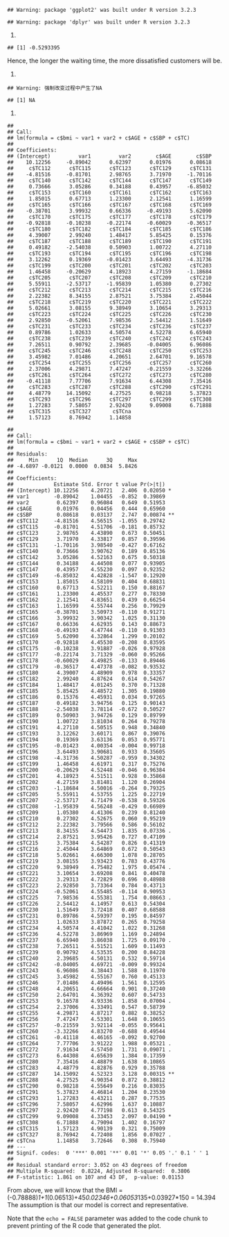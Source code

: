    ## Warning: package 'ggplot2' was built under R version 3.2.3

    ## Warning: package 'dplyr' was built under R version 3.2.3

1.  

<!-- -->

    ## [1] -0.5293395

Hence, the longer the waiting time, the more dissatisfied customers will
be.

1.  

<!-- -->

    ## Warning: 强制改变过程中产生了NA

    ## [1] NA

1.  

<!-- -->

    ## 
    ## Call:
    ## lm(formula = c$bmi ~ var1 + var2 + c$AGE + c$SBP + c$TC)
    ## 
    ## Coefficients:
    ## (Intercept)         var1         var2        c$AGE        c$SBP  
    ##    10.12256     -0.89042      0.62397      0.01976      0.08618  
    ##     c$TC112      c$TC115      c$TC123      c$TC129      c$TC131  
    ##    -4.81516     -0.81701      2.98765      3.71970     -1.70116  
    ##     c$TC140      c$TC142      c$TC144      c$TC147      c$TC149  
    ##     0.73666      3.05286      0.34188      0.43957     -6.85032  
    ##     c$TC153      c$TC160      c$TC161      c$TC162      c$TC163  
    ##     1.85015      0.67713      1.23300      2.12541      1.16599  
    ##     c$TC165      c$TC166      c$TC167      c$TC168      c$TC169  
    ##    -0.38701      3.99932      0.66336     -0.49193      5.62090  
    ##     c$TC170      c$TC175      c$TC177      c$TC178      c$TC179  
    ##    -0.92818     -0.10238     -0.22174     -0.60029     -0.36517  
    ##     c$TC180      c$TC182      c$TC184      c$TC185      c$TC186  
    ##     4.39007      2.99240      1.48417      5.85425      0.15376  
    ##     c$TC187      c$TC188      c$TC189      c$TC190      c$TC191  
    ##     0.49182     -2.54038      0.50903      1.00722      4.27110  
    ##     c$TC193      c$TC194      c$TC195      c$TC196      c$TC198  
    ##     3.12262      0.19369     -0.01423      3.64493     -4.31736  
    ##     c$TC199      c$TC200      c$TC201      c$TC202      c$TC203  
    ##     1.46458     -0.20629      4.18923      4.27159     -1.18684  
    ##     c$TC205      c$TC207      c$TC208      c$TC209      c$TC210  
    ##     5.55911     -2.53717     -1.95839      1.05380      0.27302  
    ##     c$TC212      c$TC213      c$TC214      c$TC215      c$TC216  
    ##     2.22382      8.34155      2.87521      3.75384      2.45044  
    ##     c$TC218      c$TC219      c$TC220      c$TC221      c$TC222  
    ##     5.02661      3.08155      9.38949      3.10654      3.29313  
    ##     c$TC223      c$TC224      c$TC225      c$TC226      c$TC230  
    ##     2.92850     -0.52061      7.98536      2.54412      1.51649  
    ##     c$TC231      c$TC233      c$TC234      c$TC236      c$TC237  
    ##     0.89786      1.02633      4.50574      4.52278      6.65940  
    ##     c$TC238      c$TC239      c$TC240      c$TC242      c$TC243  
    ##     7.26511      0.90792      2.39685     -0.04005      6.96086  
    ##     c$TC245      c$TC246      c$TC248      c$TC250      c$TC253  
    ##     3.45982      7.01486      4.20651      2.64701      9.16578  
    ##     c$TC254      c$TC255      c$TC256      c$TC257      c$TC260  
    ##     2.37006      4.29871      7.47247     -0.21559     -3.32266  
    ##     c$TC261      c$TC264      c$TC272      c$TC273      c$TC280  
    ##    -0.41118      7.77706      7.91634      6.44308      7.35416  
    ##     c$TC283      c$TC287      c$TC288      c$TC290      c$TC291  
    ##     4.48779     14.15092      4.27525      0.98218      5.37823  
    ##     c$TC293      c$TC296      c$TC297      c$TC299      c$TC308  
    ##     1.27283      7.58057      2.92420      9.09008      6.71888  
    ##     c$TC315      c$TC327       c$TCna  
    ##     1.57123      8.76942      1.14858

    ## 
    ## Call:
    ## lm(formula = c$bmi ~ var1 + var2 + c$AGE + c$SBP + c$TC)
    ## 
    ## Residuals:
    ##     Min      1Q  Median      3Q     Max 
    ## -4.6897 -0.0121  0.0000  0.0834  5.8426 
    ## 
    ## Coefficients:
    ##             Estimate Std. Error t value Pr(>|t|)   
    ## (Intercept) 10.12256    4.20721   2.406  0.02050 * 
    ## var1        -0.89042    1.04455  -0.852  0.39869   
    ## var2         0.62397    0.96084   0.649  0.51953   
    ## c$AGE        0.01976    0.04456   0.444  0.65960   
    ## c$SBP        0.08618    0.03137   2.747  0.00874 **
    ## c$TC112     -4.81516    4.56515  -1.055  0.29742   
    ## c$TC115     -0.81701    4.51706  -0.181  0.85732   
    ## c$TC123      2.98765    4.43890   0.673  0.50451   
    ## c$TC129      3.71970    4.33817   0.857  0.39596   
    ## c$TC131     -1.70116    3.98540  -0.427  0.67162   
    ## c$TC140      0.73666    3.90762   0.189  0.85136   
    ## c$TC142      3.05286    4.52163   0.675  0.50318   
    ## c$TC144      0.34188    4.44508   0.077  0.93905   
    ## c$TC147      0.43957    4.55230   0.097  0.92352   
    ## c$TC149     -6.85032    4.42828  -1.547  0.12920   
    ## c$TC153      1.85015    4.58109   0.404  0.68831   
    ## c$TC160      0.67713    4.52211   0.150  0.88167   
    ## c$TC161      1.23300    4.45537   0.277  0.78330   
    ## c$TC162      2.12541    4.83651   0.439  0.66254   
    ## c$TC163      1.16599    4.55744   0.256  0.79929   
    ## c$TC165     -0.38701    3.50973  -0.110  0.91271   
    ## c$TC166      3.99932    3.90342   1.025  0.31130   
    ## c$TC167      0.66336    4.62935   0.143  0.88673   
    ## c$TC168     -0.49193    4.47744  -0.110  0.91303   
    ## c$TC169      5.62090    4.32864   1.299  0.20102   
    ## c$TC170     -0.92818    4.45530  -0.208  0.83595   
    ## c$TC175     -0.10238    3.91887  -0.026  0.97928   
    ## c$TC177     -0.22174    3.71329  -0.060  0.95266   
    ## c$TC178     -0.60029    4.49825  -0.133  0.89446   
    ## c$TC179     -0.36517    4.47378  -0.082  0.93532   
    ## c$TC180      4.39007    4.48909   0.978  0.33357   
    ## c$TC182      2.99240    4.87624   0.614  0.54267   
    ## c$TC184      1.48417    4.01245   0.370  0.71328   
    ## c$TC185      5.85425    4.48572   1.305  0.19880   
    ## c$TC186      0.15376    4.45931   0.034  0.97265   
    ## c$TC187      0.49182    3.94756   0.125  0.90143   
    ## c$TC188     -2.54038    3.78114  -0.672  0.50527   
    ## c$TC189      0.50903    3.94726   0.129  0.89799   
    ## c$TC190      1.00722    3.81034   0.264  0.79278   
    ## c$TC191      4.27110    4.50515   0.948  0.34840   
    ## c$TC193      3.12262    3.60171   0.867  0.39076   
    ## c$TC194      0.19369    3.63136   0.053  0.95771   
    ## c$TC195     -0.01423    4.00354  -0.004  0.99718   
    ## c$TC196      3.64493    3.90681   0.933  0.35605   
    ## c$TC198     -4.31736    4.50287  -0.959  0.34302   
    ## c$TC199      1.46458    4.61971   0.317  0.75276   
    ## c$TC200     -0.20629    4.52448  -0.046  0.96384   
    ## c$TC201      4.18923    4.51511   0.928  0.35868   
    ## c$TC202      4.27159    3.81481   1.120  0.26904   
    ## c$TC203     -1.18684    4.50016  -0.264  0.79325   
    ## c$TC205      5.55911    4.53755   1.225  0.22719   
    ## c$TC207     -2.53717    4.71479  -0.538  0.59326   
    ## c$TC208     -1.95839    4.56248  -0.429  0.66989   
    ## c$TC209      1.05380    4.41306   0.239  0.81240   
    ## c$TC210      0.27302    4.52675   0.060  0.95219   
    ## c$TC212      2.22382    3.79566   0.586  0.56102   
    ## c$TC213      8.34155    4.54473   1.835  0.07336 . 
    ## c$TC214      2.87521    3.95426   0.727  0.47109   
    ## c$TC215      3.75384    4.54287   0.826  0.41319   
    ## c$TC216      2.45044    3.64869   0.672  0.50543   
    ## c$TC218      5.02661    4.66300   1.078  0.28705   
    ## c$TC219      3.08155    3.93423   0.783  0.43776   
    ## c$TC220      9.38949    4.75482   1.975  0.05474 . 
    ## c$TC221      3.10654    3.69208   0.841  0.40478   
    ## c$TC222      3.29313    4.72829   0.696  0.48988   
    ## c$TC223      2.92850    3.73364   0.784  0.43713   
    ## c$TC224     -0.52061    4.55485  -0.114  0.90953   
    ## c$TC225      7.98536    4.55381   1.754  0.08663 . 
    ## c$TC226      2.54412    4.14957   0.613  0.54304   
    ## c$TC230      1.51649    3.72418   0.407  0.68588   
    ## c$TC231      0.89786    4.59397   0.195  0.84597   
    ## c$TC233      1.02633    3.87872   0.265  0.79258   
    ## c$TC234      4.50574    4.41042   1.022  0.31268   
    ## c$TC236      4.52278    3.86969   1.169  0.24894   
    ## c$TC237      6.65940    3.86038   1.725  0.09170 . 
    ## c$TC238      7.26511    4.51521   1.609  0.11493   
    ## c$TC239      0.90792    4.53535   0.200  0.84228   
    ## c$TC240      2.39685    4.50131   0.532  0.59714   
    ## c$TC242     -0.04005    4.69721  -0.009  0.99324   
    ## c$TC243      6.96086    4.38443   1.588  0.11970   
    ## c$TC245      3.45982    4.55167   0.760  0.45133   
    ## c$TC246      7.01486    4.49496   1.561  0.12595   
    ## c$TC248      4.20651    4.66664   0.901  0.37240   
    ## c$TC250      2.64701    4.36392   0.607  0.54733   
    ## c$TC253      9.16578    4.93336   1.858  0.07004 . 
    ## c$TC254      2.37006    4.33491   0.547  0.58739   
    ## c$TC255      4.29871    4.87217   0.882  0.38252   
    ## c$TC256      7.47247    4.53301   1.648  0.10655   
    ## c$TC257     -0.21559    3.92114  -0.055  0.95641   
    ## c$TC260     -3.32266    4.83270  -0.688  0.49544   
    ## c$TC261     -0.41118    4.46165  -0.092  0.92700   
    ## c$TC264      7.77706    3.91222   1.988  0.05321 . 
    ## c$TC272      7.91634    4.57450   1.731  0.09071 . 
    ## c$TC273      6.44308    4.65639   1.384  0.17359   
    ## c$TC280      7.35416    4.48879   1.638  0.10865   
    ## c$TC283      4.48779    4.82876   0.929  0.35788   
    ## c$TC287     14.15092    4.52323   3.128  0.00315 **
    ## c$TC288      4.27525    4.90354   0.872  0.38812   
    ## c$TC290      0.98218    4.55649   0.216  0.83035   
    ## c$TC291      5.37823    4.46814   1.204  0.23530   
    ## c$TC293      1.27283    4.43211   0.287  0.77535   
    ## c$TC296      7.58057    4.62996   1.637  0.10887   
    ## c$TC297      2.92420    4.77198   0.613  0.54325   
    ## c$TC299      9.09008    4.33453   2.097  0.04190 * 
    ## c$TC308      6.71888    4.79094   1.402  0.16797   
    ## c$TC315      1.57123    4.90139   0.321  0.75009   
    ## c$TC327      8.76942    4.72408   1.856  0.07027 . 
    ## c$TCna       1.14858    3.72646   0.308  0.75940   
    ## ---
    ## Signif. codes:  0 '***' 0.001 '**' 0.01 '*' 0.05 '.' 0.1 ' ' 1
    ## 
    ## Residual standard error: 3.052 on 43 degrees of freedom
    ## Multiple R-squared:  0.8224, Adjusted R-squared:  0.3806 
    ## F-statistic: 1.861 on 107 and 43 DF,  p-value: 0.01153

From above, we will know that the BMI =
(-0.78888)*1+1*(0.06513)+45*0.02346+0.06053*135+0.03927\*150 = 14.394
The assumption is that our model is correct and representative.

Note that the `echo = FALSE` parameter was added to the code chunk to
prevent printing of the R code that generated the plot.
